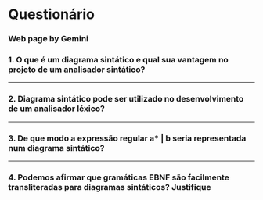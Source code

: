 # Questionário

### Web page by Gemini

### 1. O que é um diagrama sintático e qual sua vantagem no projeto de um analisador sintático?

---

### 2. Diagrama sintático pode ser utilizado no desenvolvimento de um analisador léxico?

---

### 3. De que modo a expressão regular a* | b seria representada num diagrama sintático?

---

### 4. Podemos afirmar que gramáticas EBNF são facilmente transliteradas para diagramas sintáticos? Justifique
